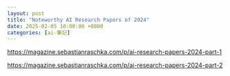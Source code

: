 ```yaml
---
layout: post
title: "Noteworthy AI Research Papers of 2024"
date: 2025-02-05 10:00:00 +0800
categories: [ai-筆記]
---
```


https://magazine.sebastianraschka.com/p/ai-research-papers-2024-part-1

https://magazine.sebastianraschka.com/p/ai-research-papers-2024-part-2

